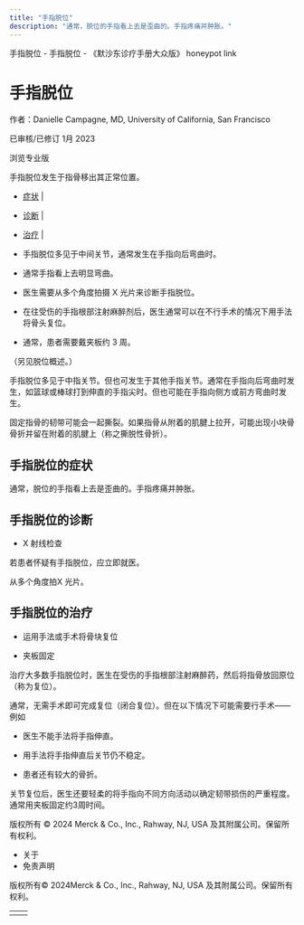 ```yaml
---
title: "手指脱位"
description: "通常，脱位的手指看上去是歪曲的。手指疼痛并肿胀。"
---
```


﻿手指脱位 \- 手指脱位 \- 《默沙东诊疗手册大众版》 honeypot link

# 手指脱位

作者：Danielle Campagne, MD, University of California, San Francisco

已审核/已修订 1月 2023

浏览专业版

手指脱位发生于指骨移出其正常位置。

- [症状](#症状_v13967708_zh) \|
- [诊断](#诊断_v13967711_zh) \|
- [治疗](#治疗_v13967718_zh) \|

- 手指脱位多见于中间关节，通常发生在手指向后弯曲时。

- 通常手指看上去明显弯曲。

- 医生需要从多个角度拍摄 X 光片来诊断手指脱位。

- 在往受伤的手指根部注射麻醉剂后，医生通常可以在不行手术的情况下用手法将骨头复位。

- 通常，患者需要戴夹板约 3 周。


（另见脱位概述。）

手指脱位多见于中指关节。但也可发生于其他手指关节。通常在手指向后弯曲时发生，如篮球或棒球打到伸直的手指尖时。但也可能在手指向侧方或前方弯曲时发生。

固定指骨的韧带可能会一起撕裂。如果指骨从附着的肌腱上拉开，可能出现小块骨骨折并留在附着的肌腱上（称之撕脱性骨折）。

## 手指脱位的症状

通常，脱位的手指看上去是歪曲的。手指疼痛并肿胀。

## 手指脱位的诊断

- X 射线检查


若患者怀疑有手指脱位，应立即就医。

从多个角度拍X 光片。

## 手指脱位的治疗

- 运用手法或手术将骨块复位

- 夹板固定


治疗大多数手指脱位时，医生在受伤的手指根部注射麻醉药，然后将指骨放回原位（称为复位）。

通常，无需手术即可完成复位（闭合复位）。但在以下情况下可能需要行手术——例如

- 医生不能手法将手指伸直。

- 用手法将手指伸直后关节仍不稳定。

- 患者还有较大的骨折。


关节复位后，医生还要轻柔的将手指向不同方向活动以确定韧带损伤的严重程度。通常用夹板固定约3周时间。



版权所有 © 2024
Merck & Co., Inc., Rahway, NJ, USA 及其附属公司。保留所有权利。

- 关于
- 免责声明

版权所有© 2024Merck & Co., Inc., Rahway, NJ, USA 及其附属公司。保留所有权利。

|     |     |
| --- | --- |
|  |  |